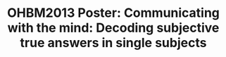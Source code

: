 ---
title: "OHBM2013 Poster: Communicating with the mind: Decoding subjective true answers in single subjects"
project_id: 
conf_date: 2013-06-06
conference_id: ""
presenters:
   - zhi_yang
summary: "<p>OHBM2013 Poster: Communicating with the mind: Decoding subjective true answers in single subjects</p>"
file: /assets/presentations/OHBM2013_decodingYN.pdf
filename: OHBM2013_decodingYN.pdf
layout: presentation
---